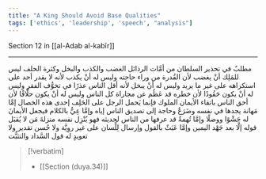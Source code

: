 ```yaml
---
title: "A King Should Avoid Base Qualities"
tags: ['ethics', 'leadership', 'speech', "analysis"]
---
```


 Section 12 in [[al-Adab al-kabīr]]

---
مطلبٌ في تحذير السلطان من أمَّات الرذائل الغضب والكذب والبخل وكثرة الحلف ليس للمَلِك أنْ يغضب لأن القُدرة من وراء حاجته  وليس له أنْ يكذب لأنه لا يقدر أحد على استكراهه على غير ما يريد  وليس له أنْ يبخل لأنه أقل الناس عذرًا في تخوُّف الفقر  وليس له أنْ يكون حَقُودًا لأن خطره قد عَظُم عن مجاراة كل الناس  وليس له أنْ يكون حلَّافًا لأن أحق الناس باتقاء الأيمان الملوك فإنما يَحمل الرجل على الحَلِف إحدى هذه الخصال إمَّا مَهانة يجدها في نفسه وضَرَعٌ وحاجة إلى تصديق الناس إياه  وإمَّا عِيٌّ بالكلام فيجعل الأيمانَ له حَشْوًا ووصلًا  وإمَّا تُهمةٌ قد عرفها من الناس لحديثه فهو يُنْزِل نفسه منزلةَ مَن لا يُقبَل قوله إلَّا بعد جَهْد اليمين  وإمَّا عَبَثٌ بالقول وإرسال لِلِّسان على غير روِيَّة ولا حُسن تقدير ولا تعويدٍ له قول السَّداد والتثبُّت

> [!verbatim]
> - [[Section (duya.34)]]
